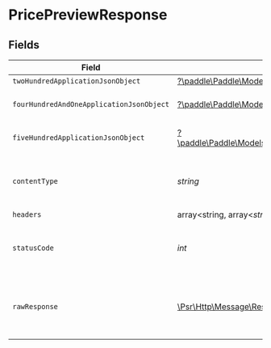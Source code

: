 # PricePreviewResponse


## Fields

| Field                                                                                                                                     | Type                                                                                                                                      | Required                                                                                                                                  | Description                                                                                                                               |
| ----------------------------------------------------------------------------------------------------------------------------------------- | ----------------------------------------------------------------------------------------------------------------------------------------- | ----------------------------------------------------------------------------------------------------------------------------------------- | ----------------------------------------------------------------------------------------------------------------------------------------- |
| `twoHundredApplicationJsonObject`                                                                                                         | [?\paddle\Paddle\Models\Operations\PricePreviewResponseBodyOutput](../../models/operations/PricePreviewResponseBodyOutput.md)             | :heavy_minus_sign:                                                                                                                        | OK                                                                                                                                        |
| `fourHundredAndOneApplicationJsonObject`                                                                                                  | [?\paddle\Paddle\Models\Operations\PricePreviewResponseBody](../../models/operations/PricePreviewResponseBody.md)                         | :heavy_minus_sign:                                                                                                                        | General error response                                                                                                                    |
| `fiveHundredApplicationJsonObject`                                                                                                        | [?\paddle\Paddle\Models\Operations\PricePreviewTransactionsResponseBody](../../models/operations/PricePreviewTransactionsResponseBody.md) | :heavy_minus_sign:                                                                                                                        | General error response                                                                                                                    |
| `contentType`                                                                                                                             | *string*                                                                                                                                  | :heavy_check_mark:                                                                                                                        | HTTP response content type for this operation                                                                                             |
| `headers`                                                                                                                                 | array<string, array<*string*>>                                                                                                            | :heavy_minus_sign:                                                                                                                        | N/A                                                                                                                                       |
| `statusCode`                                                                                                                              | *int*                                                                                                                                     | :heavy_check_mark:                                                                                                                        | HTTP response status code for this operation                                                                                              |
| `rawResponse`                                                                                                                             | [\Psr\Http\Message\ResponseInterface](https://www.php-fig.org/psr/psr-7/#33-psrhttpmessageresponseinterface)                              | :heavy_minus_sign:                                                                                                                        | Raw HTTP response; suitable for custom response parsing                                                                                   |